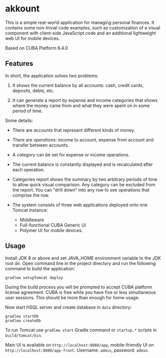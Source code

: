 akkount
=======

This is a simple real-world application for managing personal finances. It contains some non-trivial code examples, such as customization of a visual component with client-side JavaScript code and an additional lightweight web UI for mobile devices.

Based on CUBA Platform 6.4.0

Features
--------

In short, the application solves two problems:

 1. It shows the current balance by all accounts: cash, credit cards, deposits, debts, etc.

 2. It can generate a report by expense and income categories that shows where the money came from and what they were spent on in some period of time.

Some details:

* There are _accounts_ that represent different kinds of money.

* There are _operations_: income to account, expense from account and transfer between accounts.

* A _category_ can be set for expense or income operations.

* The current balance is constantly displayed and is recalculated after each operation.

* Categories report shows the summary by two arbitrary periods of time to allow quick visual comparison. Any category can be excluded from the report. You can "drill down" into any row to see operations that comprise the row.

* The system consists of three web applications deployed onto one Tomcat instance:   
   
    - Middleware   
    - Full-functional CUBA Generic UI
    - Polymer UI for mobile devices. 

Usage
-----

Install JDK 8 or above and set JAVA_HOME environment variable to the JDK root dir.
Open command line in the project directory and run the following command to build the application:
```
gradlew setupTomcat deploy
```
During the build process you will be prompted to accept CUBA platform license agreement. CUBA is free while you have five or less simultaneous user sessions. This should be more than enough for home usage. 

Now start HSQL server and create database in `data` directory:
```
gradlew startDb
gradlew createDb
```
To run Tomcat use `gradlew start` Gradle command or `startup.*` scripts in `build/tomcat/bin`.

Main UI is available on `http://localhost:8080/app`, mobile-friendly UI on `http://localhost:8080/app-front`. 
Username: `admin`, password: `admin`.

